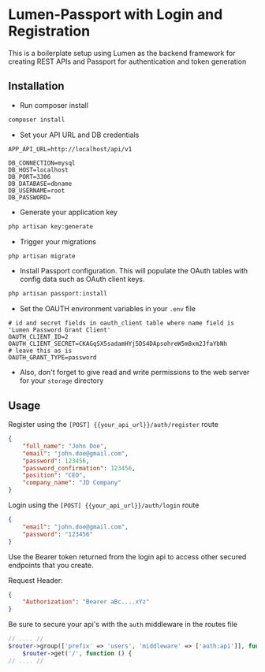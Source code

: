 # Lumen-Passport with Login and Registration

This is a boilerplate setup using Lumen as the backend framework for creating REST APIs and Passport for authentication and token generation

## Installation

 - Run composer install

```bash
composer install
```
 - Set your API URL and DB credentials
```env
APP_API_URL=http://localhost/api/v1

DB_CONNECTION=mysql
DB_HOST=localhost
DB_PORT=3306
DB_DATABASE=dbname
DB_USERNAME=root
DB_PASSWORD=
```
 - Generate your application key

```bash
php artisan key:generate
```
 - Trigger your migrations
```bash
php artisan migrate
```
 - Install Passport configuration. This will populate the OAuth tables with config data such as OAuth client keys.
```bash
php artisan passport:install
```
 - Set the OAUTH environment variables in your `.env` file
```env
# id and secret fields in oauth_client table where name field is 'Lumen Password Grant Client'
OAUTH_CLIENT_ID=2
OAUTH_CLIENT_SECRET=CKAGqSX5sadamHYj5DS4DApsohreW5m8xm2JfaYbNh
# leave this as is
OAUTH_GRANT_TYPE=password
```

 - Also, don't forget to give read and write permissions to the web server for your `storage` directory

## Usage
Register using the `[POST] {{your_api_url}}/auth/register` route
```json
{
	"full_name": "John Doe",
	"email": "john.doe@gmail.com",
	"password": 123456,
	"password_confirmation": 123456,
	"position": "CEO",
	"company_name": "JD Company"
}
```
Login using the `[POST] {{your_api_url}}/auth/login` route
```json
{
	"email": "john.doe@gmail.com",
	"password": "123456"
}
```
Use the Bearer token returned from the login api to access other secured endpoints that you create.

Request Header:
```json
{
	"Authorization": "Bearer aBc....xYz"
}
```
Be sure to secure your api's with the `auth` middleware in the routes file
```php
// .... //
$router->group(['prefix' => 'users', 'middleware' => ['auth:api']], function () use ($router) {
    $router->get('/', function () {
// .... //
```
